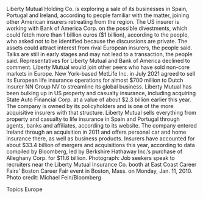 Liberty Mutual Holding Co. is exploring a sale of its businesses in Spain, Portugal and Ireland, according to people familiar with the matter, joining other American insurers retreating from the region.
The US insurer is working with Bank of America Corp. on the possible divestments, which could fetch more than 1 billion euros ($1 billion), according to the people, who asked not to be identified because the discussions are private. The assets could attract interest from rival European insurers, the people said.
Talks are still in early stages and may not lead to a transaction, the people said. Representatives for Liberty Mutual and Bank of America declined to comment.
Liberty Mutual would join other peers who have sold non-core markets in Europe. New York-based MetLife Inc. in July 2021 agreed to sell its European life insurance operations for almost $700 million to Dutch insurer NN Group NV to streamline its global business.
Liberty Mutual has been bulking up in US property and casualty insurance, including acquiring State Auto Financial Corp. at a value of about $2.3 billion earlier this year. The company is owned by its policyholders and is one of the more acquisitive insurers with that structure.
Liberty Mutual sells everything from property and casualty to life insurance in Spain and Portugal through agents, banks and affiliates, according to its website. The company entered Ireland through an acquisition in 2011 and offers personal car and home insurance there, as well as business products.
Insurers have accounted for about $33.4 billion of mergers and acquisitions this year, according to data compiled by Bloomberg, led by Berkshire Hathaway Inc.’s purchase of Alleghany Corp. for $11.6 billion.
Photograph: Job seekers speak to recruiters near the Liberty Mutual Insurance Co. booth at East Coast Career Fairs’ Boston Career Fair event in Boston, Mass. on Monday, Jan. 11, 2010. Photo credit: Michael Fein/Bloomberg

Topics
Europe

